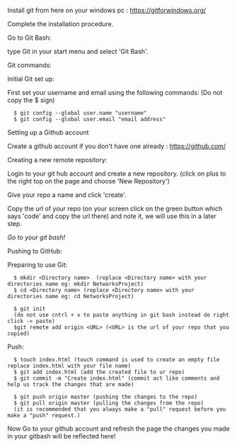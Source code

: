 Install git from here on your windows pc :  https://gitforwindows.org/

Complete the installation procedure.

Go to Git Bash:
  
  type Git in your start menu and select 'Git Bash'.

Git commands:
  
  Initial Git set up:
    
   First set your username and email using the following commands:
      (Do not copy the $ sign)
      
      $ git config --global user.name "username"
      $ git config --global user.email "email address"
    
  Setting up a Github account
    
   Create a github account if you don't have one already : https://github.com/
  
  Creating a new remote repository:
    
   Login to your git hub account and create a new repository.
   (click on plus to the right top on the page and choose 'New Repository')
   
   Give your repo a name and click 'create'.
   
   Copy the url of your repo (on your screen click on the green button which says 'code' and copy the url there) and note it, we will use this in a later step.
   
   *Go to your git bash!*
   
   Pushing to GitHub:
    
   Preparing to use Git:
   
   
      $ mkdir <Directory name>  (replace <Directory name> with your directories name eg: mkdir NetworksProject)
      $ cd <Directory name> (replace <Directory name> with your directories name eg: cd NetworksProject)
      
      $ git init
      (do not use cntrl + v to paste anything in git bash instead do right click -> paste)
      $git remote add origin <URL> (<URL> is the url of your repo that you copied) 
      
   Push:
      
      $ touch index.html (touch command is used to create an empty file replace index.html with your file name)
      $ git add index.html (add the created file to ur repo)
      $ git commit -m "Create index.html" (commit act like comments and help us track the changes that are made)
      
      $ git push origin master (pushing the changes to the repo)
      $ git pull origin master (pulling the changes from the repo)
      (it is recommended that you always make a "pull" request before you make a "push" request.)
      
Now Go to your github account and refresh the page the changes you made in your gitbash will be reflected here!
      


